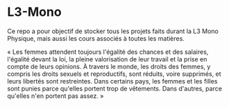 # L3-Mono
Ce repo a pour objectif de stocker tous les projets faits durant la L3 Mono Physique, mais aussi les cours associés à toutes les matières.

« Les femmes attendent toujours l'égalité des chances et des salaires, l'égalité devant la loi, la pleine valorisation de leur travail et la prise en compte de leurs opinions. À travers le monde, les droits des femmes, y compris les droits sexuels et reproductifs, sont réduits, voire supprimés, et leurs libertés sont restreintes. Dans certains pays, les femmes et les filles sont punies parce qu'elles portent trop de vêtements. Dans d'autres, parce qu'elles n'en portent pas assez. »
